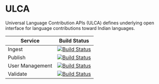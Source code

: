 # ULCA
Universal Language Contribution APIs (ULCA) defines underlying open interface for language contributions toward Indian languages.

| Service | Build Status |
|---------| ----------- |
|  Ingest  |  [![Build Status](http://jenkins.idc.tarento.com/buildStatus/icon?job=ULCA%2FBuild%2Fingest)](http://jenkins.idc.tarento.com/job/ULCA/job/Build/job/ingest/) |
| Publish |[![Build Status](http://jenkins.idc.tarento.com/buildStatus/icon?job=ULCA%2FBuild%2Fpublish)](http://jenkins.idc.tarento.com/job/ULCA/job/Build/job/publish/)|
| User Management | [![Build Status](http://jenkins.idc.tarento.com/buildStatus/icon?job=ULCA%2FBuild%2Fuser-management)](http://jenkins.idc.tarento.com/job/ULCA/job/Build/job/user-management/) |
| Validate | [![Build Status](http://jenkins.idc.tarento.com/buildStatus/icon?job=ULCA%2FBuild%2Fvalidate)](http://jenkins.idc.tarento.com/job/ULCA/job/Build/job/validate/)|

